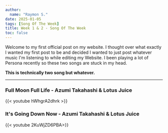```yaml
---
author:
  name: "Raymon S."
date: 2025-01-05
tags: [Song Of The Week]
title: Week 1 & 2 - Song Of The Week
toc: false
---
```


Welcome to my first official post on my website. I thought over what exactly I wanted  my first post to be and decided I wanted to just post whatever music I'm listening to while editing my Website. I been playing a lot of Persona recently so these two songs are stuck in my head. 

**This is technically two song but whatever.**

---


###          Full Moon Full Life - Azumi Takahashi & Lotus Juice

{{< youtube hWhgrA2dhrk >}}


###          It's Going Down Now - Azumi Takahashi & Lotus Juice

{{< youtube 2KuWjZD6PBA>}}